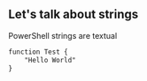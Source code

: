 <!-- CHAPTER START -->
## Let's talk about strings

PowerShell strings are textual

```ps
function Test {
    "Hello World"
}
```

<!-- CHAPTER END -->